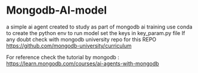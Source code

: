 # Mongodb-AI-model
a simple ai agent created to study as part of mongodb ai training
use conda to create the python env to run model
set the keys in key_param.py file
If any doubt check with mongodb university repo for this REPO https://github.com/mongodb-university/curriculum

For reference check the tutorial by mongodb : https://learn.mongodb.com/courses/ai-agents-with-mongodb